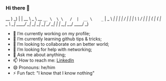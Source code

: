 ### Hi there 👋
<block>
 
 __ )                           _)             |               | 
 __ \    _ \  __ `__ \  \ \   /  |  __ \    _` |   _ \    __|  | 
 |   |   __/  |   |   |  \ \ /   |  |   |  (   |  (   | \__ \ _| 
 ____/  \___| _|  _|  _|   \_/   _| _|  _| \__,_| \___/  ____/ _) 
 
</block>


- 🔭 I’m currently working on my profile;
- 🌱 I’m currently learning github tips & tricks;
- 👯 I’m looking to collaborate on an better world;
- 🤔 I’m looking for help with networking;
- 💬 Ask me about anything;
- 📫 How to reach me: [LinkedIn](https://www.linkedin.com/in/ricardo-rodrigues-b0b71262/)
- 😄 Pronouns: he/him
- ⚡ Fun fact: "I know that I know nothing"

